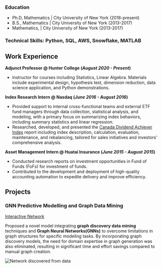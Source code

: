 
### Education
- Ph.D, Mathematics | City University of New York (2018-present)
- B.S., Mathematics | City University of New York (2013-2017)
- Mathematics,  | City University of New York (2013-2017)

### Technical Skills: Python, SQL, AWS, Snowflake, MATLAB

## Work Experience
**Adjunct Professor @ Hunter College (_August 2020 - Present_)**
- Instructor for courses including Statistics, Linear Algebra. Materials include experimental design, hypothesis test, dimension reduction, data science application, and Python demonstrations.

**Index Research Intern @ Nasdaq (_June 2016 - August 2016_)**
- Provided support to internal cross-functional teams and external ETF fund managers through data collection, statistical analysis, and modeling, with a primary focus on summarizing index behaviors, including summary statistics and linear regression.
- Researched, developed, and presented the [Canada Dividend Achiever Index](https://indexes.nasdaqomx.com/Index/Overview/DACATR)  report including index description, calculation, evaluation, maintenance, and rebalancing, tailored for sales initiatives and investors' comprehensive analysis.

**Asset Management Intern @ Huatai Insurance (_June 2015 - August 2015_)**
- Conducted research reports on investment opportunities in Fund of Funds (FoFs) for investment of funds.
- Contributed to the development and deployment of high-quality accounting automation to expedite delivery and improve efficiency.

## Projects
### GNN Predictive Modelling and Graph Data Mining
[Interactive Network]()

Proposed a novel model integrating **graph discovery data mining** techniques and **Graph Neural Networks(GNNs)** to overcome limitations in graph structures for specific modeling tasks. By incorporating graph discovery models, the need for domain expertise in graph generation was also eliminated, resulting in significant time and effort savings compared to manual graph creation.

![Network discovered from data](/assets/html/glasso_graph.png)

